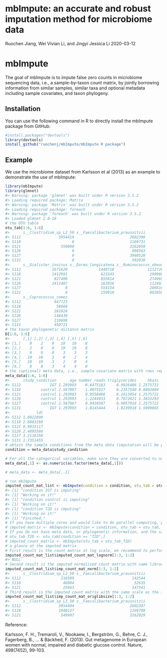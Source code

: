 mbImpute: an accurate and robust imputation method for microbiome data
================
Ruochen Jiang, Wei Vivian Li, and Jingyi Jessica Li
2020-03-12

<!-- README.md is generated from README.Rmd. Please edit that file -->

# mbImpute

<!-- badges: start -->

<!-- badges: end -->

The goal of mbImpute is to impute false zero counts in microbiome
sequencing data, i.e., a sample-by-taxon count matrix, by jointly
borrowing information from similar samples, similar taxa and optional
metadata including sample covariates, and taxon phylogeny.

## Installation

You can use the following command in R to directly install the mbImpute
package from GitHub:

``` r
#install.packages("devtools")
library(devtools)
install_github("ruochenj/mbImpute/mbImpute R package")
```

## Example

We use the microbiome dataset from Karlsson et al (2013) as an example
to demonstrate the use of mbImpute:

``` r
library(mbImpute)
library(glmnet)
#> Warning: package 'glmnet' was built under R version 3.5.2
#> Loading required package: Matrix
#> Warning: package 'Matrix' was built under R version 3.5.2
#> Loading required package: foreach
#> Warning: package 'foreach' was built under R version 3.5.2
#> Loaded glmnet 2.0-18
# the OTU table
otu_tab[1:6, 1:6]
#>      s__Clostridium_sp_L2_50 s__Faecalibacterium_prausnitzii
#> S112                 3954419                         2602398
#> S118                       0                         1169731
#> S121                  550000                         3162050
#> S126                       0                          986563
#> S127                       0                         3940520
#> S131                       0                          502030
#>      s__Dialister_invisus s__Dorea_longicatena s__Ruminococcus_obeum
#> S112              1671620              1440718               1112728
#> S118              1412991               623343                190968
#> S121               827400               855614                274969
#> S126              2411487               163956                112493
#> S127                    0               554154                286616
#> S131                    0               159910                802850
#>      s__Coprococcus_comes
#> S112               947723
#> S118                58660
#> S121               281024
#> S126               148430
#> S127               210698
#> S131               450721
# the taxon phylogenetic distance matrix 
D[1:6, 1:6]
#>      [,1] [,2] [,3] [,4] [,5] [,6]
#> [1,]    0    2    9   10   10    8
#> [2,]    2    0    9   10   10    8
#> [3,]    9    9    0    3    3    3
#> [4,]   10   10    3    0    2    4
#> [5,]   10   10    3    2    0    4
#> [6,]    8    8    3    4    4    0
# the (optional) meta data, i.e., sample covariate matrix with rows representing samples and corresponding to the rows in otu_tab
meta_data[1:6, 1:6]
#>      study_condition      age number_reads triglycerides     hba1c
#> S112             IGT 1.293993    0.6475183     0.9926486 1.2575721
#> S118         control 2.587987    1.4075527     0.2357540 0.8803004
#> S121         control 1.293993    0.9558486     0.1613054 1.2575721
#> S126         control 1.293993    1.2244933     0.7072621 1.3833293
#> S127         control 2.587987    0.9428587     0.9057918 1.2575721
#> S131             IGT 1.293993    1.0145444     1.8239918 1.5090865
#>            ldl
#> S112 1.0022890
#> S118 2.8883168
#> S121 0.9915117
#> S126 2.4895566
#> S127 3.2116358
#> S131 1.7351455
# obtain the sample conditions from the meta data (imputation will be performed within each condition)
condition = meta_data$study_condition

# For all the categorical variables, make sure they are converted to numerical.
meta_data[,1] <- as.numeric(as.factor(meta_data[,1]))

# meta_data <- meta_data[,-1]

# run mbImpute
imputed_count_mat_list <- mbImpute(condition = condition, otu_tab = otu_tab, meta_data = meta_data, D = D)
#> [1] "condition IGT is imputing"
#> [1] "Working on it!"
#> [1] "condition control is imputing"
#> [1] "Working on it!"
#> [1] "condition T2D is imputing"
#> [1] "Working on it!"
#> [1] "Finished."
# If you have multiple cores and would like to do parallel computing, please use the following command
# imputed_matrix <- mbImpute(condition = condition, otu_tab = otu_tab, meta_data = meta_data, D = D, k =5, parallel = TRUE, ncores = 4)
# If you do not have meta data, or phylogenetic information, and the samples belong to one condition
# otu_tab_T2D <- otu_tab[condition == "T2D",]
# imputed_count_matrix <- mbImpute(otu_tab = otu_tab_T2D)
# a glance at the imputed matrix
# First result is the count matrix at log scale, we recommend to perform downstream analysis on this data as the distribution for the values in each taxon follows approximately normal distribution (see our paper for more results)
imputed_count_mat_list$imputed_count_mat_lognorm[1:3, 1:2]
#> NULL
# Second result is the imputed normalized count matrix with same library size set to 10^6 for each sample (subject/person).
imputed_count_mat_list$imp_count_mat_norm[1:3, 1:2]
#>      s__Clostridium_sp_L2_50 s__Faecalibacterium_prausnitzii
#> S112                  216599                          142544
#> S118                   46804                           52635
#> S121                   25663                          147541
# Third result is the imputed count matrix with the same scale as the input count matrix.
imputed_count_mat_list$imp_count_mat_origlibsize[1:3, 1:2]
#>      s__Clostridium_sp_L2_50 s__Faecalibacterium_prausnitzii
#> S112                 3954404                         2602397
#> S118                 1040127                         1169709
#> S121                  549997                         3162029
```

Reference:

Karlsson, F. H., Tremaroli, V., Nookaew, I., Bergström, G., Behre, C.
J., Fagerberg, B., … & Bäckhed, F. (2013). Gut metagenome in European
women with normal, impaired and diabetic glucose control. Nature,
498(7452), 99-103.
